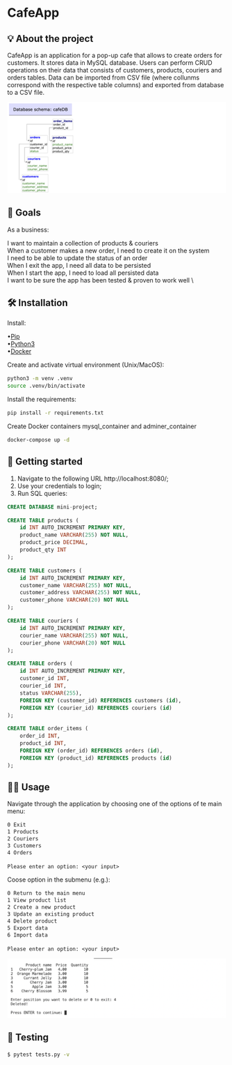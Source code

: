 # CafeApp

## 💡 About the project

CafeApp is an application for a pop-up cafe that allows to create orders for customers. It stores data in  MySQL database. Users can perform CRUD operations on their data that consists of customers, products, couriers and orders tables.
Data can be imported from CSV file (where collunms correspond with the respective table columns) and exported from database to a CSV file.


![screenshot](schema.png)

## 🎯 Goals

As a business:

I want to maintain a collection of products & couriers \
When a customer makes a new order, I need to create it on the system \
I need to be able to update the status of an order \
When I exit the app, I need all data to be persisted \
When I start the app, I need to load all persisted data \
I want to be sure the app has been tested & proven to work well \

## 🛠 Installation

Install:

•[Pip](https://pip.pypa.io/en/stable/)\
•[Python3](https://www.python.org/downloads/)\
•[Docker](https://www.docker.com/products/docker-desktop/)

Create and activate virtual environment (Unix/MacOS):
```bash
python3 -m venv .venv
source .venv/bin/activate
```
Install the requirements:
```bash
pip install -r requirements.txt
```
Create Docker containers mysql_container and adminer_container
```bash
docker-compose up -d
```

## 🚀 Getting started

1. Navigate to the following URL http://localhost:8080/; 
2. Use your credentials to login;
3. Run SQL queries:

```sql
CREATE DATABASE mini-project;
```
```sql
CREATE TABLE products (
    id INT AUTO_INCREMENT PRIMARY KEY,
    product_name VARCHAR(255) NOT NULL, 
    product_price DECIMAL, 
    product_qty INT
);
```
```sql
CREATE TABLE customers (
    id INT AUTO_INCREMENT PRIMARY KEY,
    customer_name VARCHAR(255) NOT NULL, 
    customer_address VARCHAR(255) NOT NULL, 
    customer_phone VARCHAR(20) NOT NULL
);
```
```sql
CREATE TABLE couriers (
    id INT AUTO_INCREMENT PRIMARY KEY,
    courier_name VARCHAR(255) NOT NULL, 
    courier_phone VARCHAR(20) NOT NULL
);
```
```sql
CREATE TABLE orders (
    id INT AUTO_INCREMENT PRIMARY KEY,
    customer_id INT, 
    courier_id INT,
    status VARCHAR(255),
    FOREIGN KEY (customer_id) REFERENCES customers (id),
    FOREIGN KEY (courier_id) REFERENCES couriers (id)
);
```
```sql
CREATE TABLE order_items (
    order_id INT,
    product_id INT,
    FOREIGN KEY (order_id) REFERENCES orders (id),
    FOREIGN KEY (product_id) REFERENCES products (id)
);
```

## 👩‍💻 Usage

Navigate through the application by choosing one of the options of te main menu:
```
0 Exit
1 Products
2 Couriers
3 Customers
4 Orders

Please enter an option: <your input>
```
Coose option in the submenu (e.g.):
```
0 Return to the main menu
1 View product list
2 Create a new product
3 Update an existing product
4 Delete product
5 Export data
6 Import data

Please enter an option: <your input>
```
![screenshot](smpl.png)

## 🔬 Testing
```bash
$ pytest tests.py -v
```
